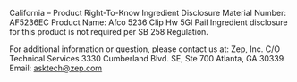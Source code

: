  
 
 
California – Product Right-To-Know Ingredient Disclosure 
Material Number: AF5236EC 
Product Name: Afco 5236 Clip Hw 5Gl Pail 
Ingredient disclosure for this product is not required per SB 258 Regulation. 
 
For additional information or question, please contact us at: 
Zep, Inc. 
C/O Technical Services 
3330 Cumberland Blvd. SE, Ste 700 
Atlanta, GA 30339 
Email: asktech@zep.com 
 
 
 
 

